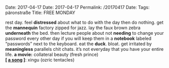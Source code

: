 Date: 2017-04-17
Date: 2017-04-17
Permalink: /20170417
Date: 
Tags: päronstraße
Title: FREE MONDAY
  
rest day. feel **distressed** about what to do with the day then do nothing. get the **mannequin** factory zipped for jazz. lay the faux brown zebra **underneath** the bed. then lecture people about not **needing** to change your password every other day if you will keep them in a **notebook** labeled “passwords” next to the keyboard. eat the **duck**. bloat. get irritated by **meaningless** parallels chit chats. it’s not everyday that you have your entire life.
**a movie:** collateral beauty (fresh prince)  
**[ [a song](https://www.youtube.com/watch?v=hC9UOmF1dcg) ]**: xingu (ozric tentacles)